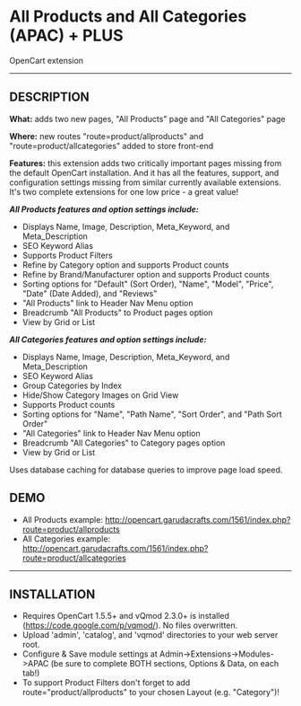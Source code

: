 # All Products and All Categories (APAC) + PLUS
OpenCart extension

---

## DESCRIPTION

**What:** adds two new pages, "All Products" page and "All Categories" page 

**Where:** new routes "route=product/allproducts" and "route=product/allcategories" added to store front-end

**Features:** this extension adds two critically important pages missing from the default OpenCart installation. And it has all the features, support, and configuration settings missing from similar currently available extensions. It's two complete extensions for one low price - a great value!

***All Products features and option settings include:***
- Displays Name, Image, Description, Meta_Keyword, and Meta_Description
- SEO Keyword Alias
- Supports Product Filters
- Refine by Category option and supports Product counts
- Refine by Brand/Manufacturer option and supports Product counts
- Sorting options for "Default" (Sort Order), "Name", "Model", "Price", "Date" (Date Added), and "Reviews"
- "All Products" link to Header Nav Menu option
- Breadcrumb "All Products" to Product pages option
- View by Grid or List

***All Categories features and option settings include:***
- Displays Name, Image, Description, Meta_Keyword, and Meta_Description
- SEO Keyword Alias
- Group Categories by Index
- Hide/Show Category Images on Grid View
- Supports Product counts
- Sorting options for "Name", "Path Name", "Sort Order", and "Path Sort Order"
- "All Categories" link to Header Nav Menu option
- Breadcrumb "All Categories" to Category pages option
- View by Grid or List

Uses database caching for database queries to improve page load speed.

## DEMO
- All Products example: http://opencart.garudacrafts.com/1561/index.php?route=product/allproducts
- All Categories example: http://opencart.garudacrafts.com/1561/index.php?route=product/allcategories

---

## INSTALLATION
- Requires OpenCart 1.5.5+ and vQmod 2.3.0+ is installed (https://code.google.com/p/vqmod/). No files overwritten.
- Upload 'admin', 'catalog', and 'vqmod' directories to your web server root.
- Configure & Save module settings at Admin->Extensions->Modules->APAC (be sure to complete BOTH sections, Options & Data, on each tab!)
- To support Product Filters don't forget to add route="product/allproducts" to your chosen Layout (e.g. "Category")!
